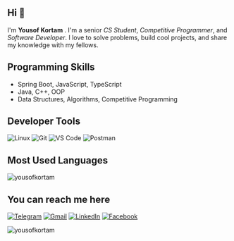 ## Hi 👋
I'm **Yousof Kortam** . I'm a senior _CS Student_, _Competitive Programmer_, and _Software Developer_. I love to solve problems, build cool projects, and share my knowledge with my fellows.

## Programming Skills
- Spring Boot, JavaScript, TypeScript
- Java, C++, OOP
- Data Structures, Algorithms, Competitive Programming

## Developer Tools
![Linux](https://img.shields.io/badge/Linux-FCC624?style=for-the-badge&logo=linux&logoColor=black)
![Git](https://img.shields.io/badge/GIT-E44C30?style=for-the-badge&logo=git&logoColor=white)
![VS Code](https://img.shields.io/badge/Visual_Studio_Code-0078D4?style=for-the-badge&logo=visual%20studio%20code&logoColor=white)
![Postman](https://img.shields.io/badge/Postman-FF6C37?style=for-the-badge&logo=Postman&logoColor=white)

## Most Used Languages
<img align="left" src="https://github-readme-stats.vercel.app/api/top-langs?username=yousofkortam&show_icons=true&locale=en&layout=compact" alt="yousofkortam" />
<br>

## You can reach me here
[![Telegram](https://img.shields.io/badge/-TELEGRAM-2CA5E0?style=for-the-badge&logo=telegram&logoColor=white)](https://t.me/yousofkortam)
[![Gmail](https://img.shields.io/badge/-GMAIL-D14836?style=for-the-badge&logo=gmail&logoColor=white)](mailto:yousofkortam@gmail.com)
[![LinkedIn](https://img.shields.io/badge/-LINKEDIN-0077B5?style=for-the-badge&logo=linkedin&logoColor=white)](https://www.linkedin.com/in/yousofkortam)
[![Facebook](https://img.shields.io/badge/-FACEBOOK-%231877F2.svg?style=for-the-badge&logo=facebook&logoColor=white)](https://www.facebook.com/yousofkortam)


<img src="https://komarev.com/ghpvc/?username=yousofkortam&label=Profile%20views&color=0e75b6&style=flat" alt="yousofkortam" />
